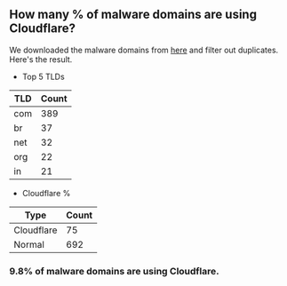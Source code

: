 ## How many % of malware domains are using Cloudflare?


We downloaded the malware domains from [here](https://urlhaus.abuse.ch) and filter out duplicates.
Here's the result.


[//]: # (start replacement)


- Top 5 TLDs

| TLD | Count |
| --- | --- |
| com | 389 |
| br | 37 |
| net | 32 |
| org | 22 |
| in | 21 |


- Cloudflare %

| Type | Count |
| --- | --- |
| Cloudflare | 75 |
| Normal | 692 |


### 9.8% of malware domains are using Cloudflare.